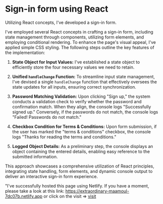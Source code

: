 # Sign-in form using React

Utilizing React concepts, I've developed a sign-in form. 

I've employed several React concepts in crafting a sign-in form, including state management through components, utilizing form elements, and employing conditional rendering. To enhance the page's visual appeal, I've applied simple CSS styling. The following steps outline the key features of the implementation:

1. **State Object for Input Values:**
   I've established a state object to efficiently store the four necessary values we need to retain.

2. **Unified `handleChange` Function:**
   To streamline input state management, I've devised a single `handleChange` function that effectively oversees the state updates for all inputs, ensuring correct synchronization.

3. **Password Matching Validation:**
   Upon clicking "Sign up," the system conducts a validation check to verify whether the password and confirmation match. When they align, the console logs "Successfully signed up." Conversely, if the passwords do not match, the console logs "Failed! Passwords do not match."

4. **Checkbox Condition for Terms & Conditions:**
   Upon form submission, if the user has marked the "terms & conditions" checkbox, the console logs "Thanks for reading the terms and conditions."

5. **Logged Object Details:**
   As a preliminary step, the console displays an object containing the entered details, enabling easy reference to the submitted information.

This approach showcases a comprehensive utilization of React principles, integrating state handling, form elements, and dynamic console output to deliver an interactive sign-in form experience.

"I've successfully hosted this page using Netlify. If you have a moment, please take a look at this link: <a>https://extraordinary-maamoul-7dc07b.netlify.app<a/> or click on the visit => [visit](https://extraordinary-maamoul-7dc07b.netlify.app)
